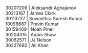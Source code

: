 30207209 | Aleksandr Aghajanov  
30213187 | James Clark  
30113727 | Sowmithra Suresh Kumar  
10098687 | Pravin Kumar   
30159409 | Noah Pinel   
30204315 | Adam Shaw  
30062571 | JJ Nelson  
30227692 | Ali Khan
